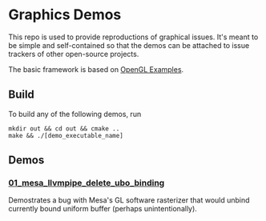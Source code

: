 # Graphics Demos

This repo is used to provide reproductions of graphical issues. It's meant to be simple and self-contained so that the demos can be attached to issue trackers of other open-source projects.

The basic framework is based on [OpenGL Examples].

## Build

To build any of the following demos, run

```shell
mkdir out && cd out && cmake ..
make && ./[demo_executable_name]
```

## Demos

### [01_mesa_llvmpipe_delete_ubo_binding]
Demostrates a bug with Mesa's GL software rasterizer that would unbind currently bound uniform buffer (perhaps unintentionally).

[01_mesa_llvmpipe_delete_ubo_binding]: source/01_mesa_llvmpipe_delete_ubo_binding/README.md

[OpenGL Examples]: https://github.com/yahiaetman/OpenGL-Examples
